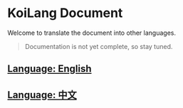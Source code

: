 # KoiLang Document

Welcome to translate the document into other languages.

> Documentation is not yet complete, so stay tuned.

## [Language: English](en_US/README.md)
## [Language: 中文](zh_CN/README.md)